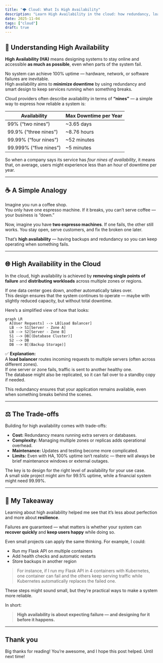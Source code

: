 ```yaml
---
title: "🌩️ Cloud: What Is High Availability"
description: "Learn High Availability in the cloud: how redundancy, load balancing, and failover keep your applications online with minimal downtime."
date: 2025-11-04
tags: ["cloud"]
draft: true
---
```


## 🧠 Understanding High Availability

**High Availability (HA)** means designing systems to stay online and accessible **as much as possible**, even when parts of the system fail.  

No system can achieve 100% uptime — hardware, network, or software failures are inevitable.  
High availability aims to **minimize downtime** by using redundancy and smart design to keep services running when something breaks.

Cloud providers often describe availability in terms of **“nines”** — a simple way to express how reliable a system is:

| Availability | Max Downtime per Year |
|---------------|----------------------|
| 99% (“two nines”) | ~3.65 days |
| 99.9% (“three nines”) | ~8.76 hours |
| 99.99% (“four nines”) | ~52 minutes |
| 99.999% (“five nines”) | ~5 minutes |

So when a company says its service has *four nines of availability*, it means that, on average, users might experience less than an hour of downtime per year.

---

## ☕ A Simple Analogy

Imagine you run a coffee shop.  
You only have one espresso machine. If it breaks, you can’t serve coffee — your business is “down.”  

Now, imagine you have **two espresso machines**. If one fails, the other still works. You stay open, serve customers, and fix the broken one later.  

That’s **high availability** — having backups and redundancy so you can keep operating when something fails.

---

## 🌐 High Availability in the Cloud

In the cloud, high availability is achieved by **removing single points of failure** and **distributing workloads** across multiple zones or regions.  

If one data center goes down, another automatically takes over.  
This design ensures that the system continues to operate — maybe with slightly reduced capacity, but without total downtime.

Here’s a simplified view of how that looks:

```mermaid
graph LR
  A[User Requests] --> LB[Load Balancer]
  LB --> S1[Server - Zone A]
  LB --> S2[Server - Zone B]
  S1 --> DB[(Database Cluster)]
  S2 --> DB
  DB --> B[(Backup Storage)]
```

✅ **Explanation:**  
A **load balancer** routes incoming requests to multiple servers (often across different zones).  
If one server or zone fails, traffic is sent to another healthy one.  
The database might also be replicated, so it can fail over to a standby copy if needed.  

This redundancy ensures that your application remains available, even when something breaks behind the scenes.

---

## ⚖️ The Trade-offs

Building for high availability comes with trade-offs:

- **Cost:** Redundancy means running extra servers or databases.  
- **Complexity:** Managing multiple zones or replicas adds operational overhead.  
- **Maintenance:** Updates and testing become more complicated.  
- **Limits:** Even with HA, 100% uptime isn’t realistic — there will always be brief maintenance windows or external outages.

The key is to design for the right level of availability for your use case.  
A small side project might aim for 99.5% uptime, while a financial system might need 99.99%.

---

## 💬 My Takeaway

Learning about high availability helped me see that it’s less about perfection and more about **resilience**.  

Failures are guaranteed — what matters is whether your system can **recover quickly** and **keep users happy** while doing so.  

Even small projects can apply the same thinking.  For example, I could:

- Run my Flask API on multiple containers  
- Add health checks and automatic restarts  
- Store backups in another region  

> For instance, if I run my Flask API in 4 containers with Kubernetes, one container can fail and the others keep serving traffic while Kubernetes automatically replaces the failed one.  

These steps might sound small, but they’re practical ways to make a system more reliable.  

In short:  
> **High availability is about expecting failure — and designing for it before it happens.**
---

## Thank you

Big thanks for reading! You’re awesome, and I hope this post helped. Until next time!
